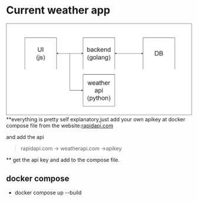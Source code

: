 
# Current weather app

![diagram](https://github.com/aakkiiff/CurrentWeatherApp/blob/master/Diagram.jpg?raw=true)
**everything is pretty self explanatory,just add your own apikey at docker compose file from the website:[rapidapi.com](https://rapidapi.com/)

and add the api 

> rapidapi.com -> weatherapi.com ->apikey

 **
 get the api key and add to the compose file.

## docker compose

 - docker compose up --build


